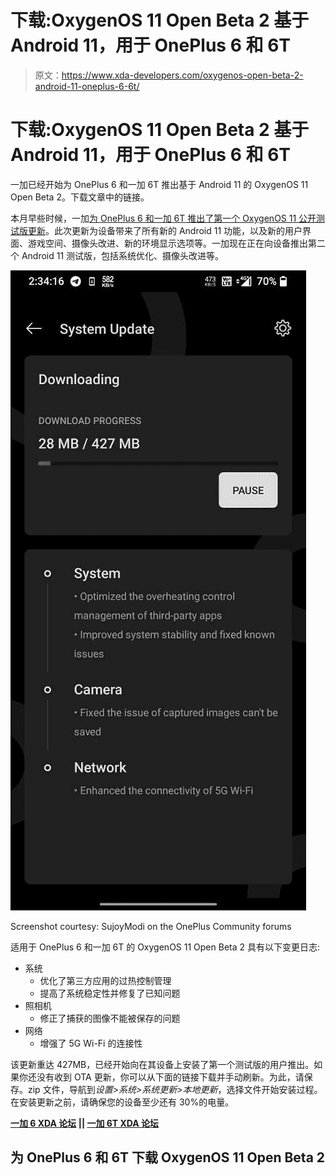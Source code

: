 # 下载:OxygenOS 11 Open Beta 2 基于 Android 11，用于 OnePlus 6 和 6T

> 原文：<https://www.xda-developers.com/oxygenos-open-beta-2-android-11-oneplus-6-6t/>

# 下载:OxygenOS 11 Open Beta 2 基于 Android 11，用于 OnePlus 6 和 6T

一加已经开始为 OnePlus 6 和一加 6T 推出基于 Android 11 的 OxygenOS 11 Open Beta 2。下载文章中的链接。

本月早些时候，一加[为 OnePlus 6 和一加 6T 推出了第一个 OxygenOS 11 公开测试版更新](https://www.xda-developers.com/oxygenos-android-11-oneplus-6-6t-open-beta-1/)。此次更新为设备带来了所有新的 Android 11 功能，以及新的用户界面、游戏空间、摄像头改进、新的环境显示选项等。一加现在正在向设备推出第二个 Android 11 测试版，包括系统优化、摄像头改进等。

 <picture>![OxygenOS 11 Open Beta 2 OnePlus 6 6T](img/fe1bbc1db2fd4f07df95949983f59e97.png)</picture> 

Screenshot courtesy: SujoyModi on the OnePlus Community forums

适用于 OnePlus 6 和一加 6T 的 OxygenOS 11 Open Beta 2 具有以下变更日志:

*   系统
    *   优化了第三方应用的过热控制管理
    *   提高了系统稳定性并修复了已知问题
*   照相机
    *   修正了捕获的图像不能被保存的问题
*   网络
    *   增强了 5G Wi-Fi 的连接性

该更新重达 427MB，已经开始向在其设备上安装了第一个测试版的用户推出。如果你还没有收到 OTA 更新，你可以从下面的链接下载并手动刷新。为此，请保存。zip 文件，导航到*设置>系统>系统更新>本地更新*，选择文件开始安装过程。在安装更新之前，请确保您的设备至少还有 30%的电量。

**[一加 6 XDA 论坛](https://forum.xda-developers.com/c/oneplus-6.7609/) || [一加 6T XDA 论坛](https://forum.xda-developers.com/c/oneplus-6t.8257/)**

## 为 OnePlus 6 和 6T 下载 OxygenOS 11 Open Beta 2